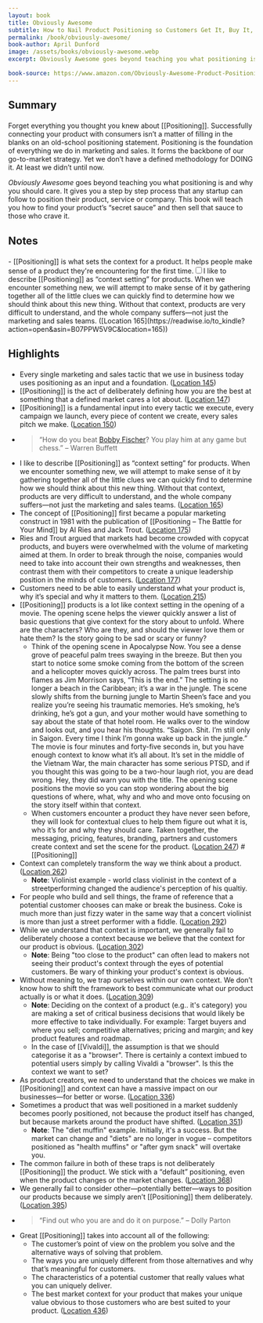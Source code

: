 ```yaml
---
layout: book
title: Obviously Awesome
subtitle: How to Nail Product Positioning so Customers Get It, Buy It, Love It
permalink: /book/obviously-awesome/
book-author: April Dunford
image: /assets/books/obviously-awesome.webp
excerpt: Obviously Awesome goes beyond teaching you what positioning is and why you should care. It gives you a step by step process that any startup can follow to position their product, service or company. This book will teach you how to find your product’s “secret sauce” and then sell that sauce to those who crave it.

book-source: https://www.amazon.com/Obviously-Awesome-Product-Positioning-Customers-ebook/dp/B07PPW5V9C/ref=sr_1_1
---
```


<h2 style="margin-bottom: 1em">Summary</h2>
Forget everything you thought you knew about [[Positioning]]. Successfully connecting your product with consumers isn’t a matter of filling in the blanks on an old-school positioning statement. Positioning is the foundation of everything we do in marketing and sales. It forms the backbone of our go-to-market strategy. Yet we don’t have a defined methodology for DOING it. At least we didn’t until now.

<i>Obviously Awesome</i> goes beyond teaching you what positioning is and why you should care. It gives you a step by step process that any startup can follow to position their product, service or company. This book will teach you how to find your product’s “secret sauce” and then sell that sauce to those who crave it.


<h2 style="margin-bottom: 1em">Notes</h2>
- [[Positioning]] is what sets the context for a product. It helps people make sense of a product they're encountering for the first time.<input type="checkbox" id="cb7" /><label for="cb7"><sup></sup></label><span><span class="footnote-inner">I like to describe [[Positioning]] as “context setting” for products. When we encounter something new, we will attempt to make sense of it by gathering together all of the little clues we can quickly find to determine how we should think about this new thing. Without that context, products are very difficult to understand, and the whole company suffers—not just the marketing and sales teams. ([Location 165](https://readwise.io/to_kindle?action=open&asin=B07PPW5V9C&location=165))</span></span>

<h2 style="margin-bottom: 1em">Highlights</h2>

- Every single marketing and sales tactic that we use in business today uses positioning as an input and a foundation. ([Location 145](https://readwise.io/to_kindle?action=open&asin=B07PPW5V9C&location=145))
- [[Positioning]] is the act of deliberately defining how you are the best at something that a defined market cares a lot about. ([Location 147](https://readwise.io/to_kindle?action=open&asin=B07PPW5V9C&location=147))
- [[Positioning]] is a fundamental input into every tactic we execute, every campaign we launch, every piece of content we create, every sales pitch we make. ([Location 150](https://readwise.io/to_kindle?action=open&asin=B07PPW5V9C&location=150))
- > “How do you beat [Bobby Fischer](https://en.wikipedia.org/wiki/Bobby_Fischer)? You play him at any game but chess.” – Warren Buffett
- I like to describe [[Positioning]] as “context setting” for products. When we encounter something new, we will attempt to make sense of it by gathering together all of the little clues we can quickly find to determine how we should think about this new thing. Without that context, products are very difficult to understand, and the whole company suffers—not just the marketing and sales teams. ([Location 165](https://readwise.io/to_kindle?action=open&asin=B07PPW5V9C&location=165))
- The concept of [[Positioning]] first became a popular marketing construct in 1981 with the publication of [[Positioning – The Battle for Your Mind]] by Al Ries and Jack Trout. ([Location 175](https://readwise.io/to_kindle?action=open&asin=B07PPW5V9C&location=175))
- Ries and Trout argued that markets had become crowded with copycat products, and buyers were overwhelmed with the volume of marketing aimed at them. In order to break through the noise, companies would need to take into account their own strengths and weaknesses, then contrast them with their competitors to create a unique leadership position in the minds of customers. ([Location 177](https://readwise.io/to_kindle?action=open&asin=B07PPW5V9C&location=177))
- Customers need to be able to easily understand what your product is, why it’s special and why it matters to them. ([Location 215](https://readwise.io/to_kindle?action=open&asin=B07PPW5V9C&location=215))
- [[Positioning]] products is a lot like context setting in the opening of a movie. The opening scene helps the viewer quickly answer a list of basic questions that give context for the story about to unfold. Where are the characters? Who are they, and should the viewer love them or hate them? Is the story going to be sad or scary or funny? 
    - Think of the opening scene in Apocalypse Now. You see a dense grove of peaceful palm trees swaying in the breeze. But then you start to notice some smoke coming from the bottom of the screen and a helicopter moves quickly across. The palm trees burst into flames as Jim Morrison says, “This is the end.” The setting is no longer a beach in the Caribbean; it’s a war in the jungle. The scene slowly shifts from the burning jungle to Martin Sheen’s face and you realize you’re seeing his traumatic memories. He’s smoking, he’s drinking, he’s got a gun, and your mother would have something to say about the state of that hotel room. He walks over to the window and looks out, and you hear his thoughts. “Saigon. Shit. I’m still only in Saigon. Every time I think I’m gonna wake up back in the jungle.” The movie is four minutes and forty-five seconds in, but you have enough context to know what it’s all about. It’s set in the middle of the Vietnam War, the main character has some serious PTSD, and if you thought this was going to be a two-hour laugh riot, you are dead wrong. Hey, they did warn you with the title. The opening scene positions the movie so you can stop wondering about the big questions of where, what, why and who and move onto focusing on the story itself within that context. 
    - When customers encounter a product they have never seen before, they will look for contextual clues to help them figure out what it is, who it’s for and why they should care. Taken together, the messaging, pricing, features, branding, partners and customers create context and set the scene for the product. ([Location 247](https://readwise.io/to_kindle?action=open&asin=B07PPW5V9C&location=247)) #[[Positioning]]
- Context can completely transform the way we think about a product. ([Location 262](https://readwise.io/to_kindle?action=open&asin=B07PPW5V9C&location=262))
    - **Note**: Violinist example - world class violinist in the context of a streetperforming changed the audience's perception of his qualtiy.
- For people who build and sell things, the frame of reference that a potential customer chooses can make or break the business. Coke is much more than just fizzy water in the same way that a concert violinist is more than just a street performer with a fiddle. ([Location 292](https://readwise.io/to_kindle?action=open&asin=B07PPW5V9C&location=292))
- While we understand that context is important, we generally fail to deliberately choose a context because we believe that the context for our product is obvious. ([Location 302](https://readwise.io/to_kindle?action=open&asin=B07PPW5V9C&location=302))
    - **Note**: Being "too close to the product" can often lead to makers not seeing their product's context through the eyes of potential customers. Be wary of thinking your product's context is obvious.
- Without meaning to, we trap ourselves within our own context. We don’t know how to shift the framework to best communicate what our product actually is or what it does. ([Location 309](https://readwise.io/to_kindle?action=open&asin=B07PPW5V9C&location=309))
    - **Note**: Deciding on the context of a product (e.g.. it's category) you are making a set of critical business decisions that would likely be more effective to take individually. For example: Target buyers and where you sell; competitive alternatives; pricing and margin; and key product features and roadmap.
	- In the case of [[Vivaldi]], the assumption is that we should categorise it as a "browser". There is certainly a context imbued to potential users simply by calling Vivaldi a "browser". Is this the context we want to set?
- As product creators, we need to understand that the choices we make in [[Positioning]] and context can have a massive impact on our businesses—for better or worse. ([Location 336](https://readwise.io/to_kindle?action=open&asin=B07PPW5V9C&location=336))
- Sometimes a product that was well positioned in a market suddenly becomes poorly positioned, not because the product itself has changed, but because markets around the product have shifted. ([Location 351](https://readwise.io/to_kindle?action=open&asin=B07PPW5V9C&location=351))
    - **Note**: The "diet muffin" example. Initially, it's a success. But the market can change and "diets" are no longer in vogue – competitors positioned as "health muffins" or "after gym snack" will overtake you.
- The common failure in both of these traps is not deliberately [[Positioning]] the product. We stick with a “default” positioning, even when the product changes or the market changes. ([Location 368](https://readwise.io/to_kindle?action=open&asin=B07PPW5V9C&location=368))
- We generally fail to consider other—potentially better—ways to position our products because we simply aren’t [[Positioning]] them deliberately. ([Location 395](https://readwise.io/to_kindle?action=open&asin=B07PPW5V9C&location=395))
- > “Find out who you are and do it on purpose.” – Dolly Parton
- Great [[Positioning]] takes into account all of the following: 
    - The customer’s point of view on the problem you solve and the alternative ways of solving that problem. 
    - The ways you are uniquely different from those alternatives and why that’s meaningful for customers. 
    - The characteristics of a potential customer that really values what you can uniquely deliver. 
    - The best market context for your product that makes your unique value obvious to those customers who are best suited to your product. ([Location 436](https://readwise.io/to_kindle?action=open&asin=B07PPW5V9C&location=436))
